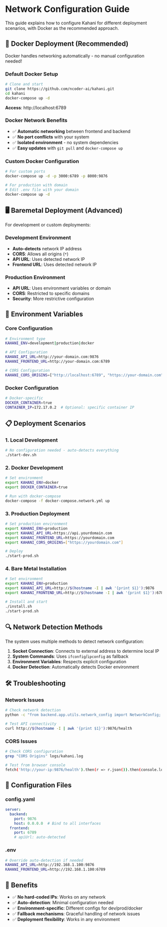# Network Configuration Guide

This guide explains how to configure Kahani for different deployment scenarios, with Docker as the recommended approach.

## 🐳 **Docker Deployment (Recommended)**

Docker handles networking automatically - no manual configuration needed!

### **Default Docker Setup**
```bash
# Clone and start
git clone https://github.com/ncoder-ai/kahani.git
cd kahani
docker-compose up -d
```

**Access**: http://localhost:6789

### **Docker Network Benefits**
- ✅ **Automatic networking** between frontend and backend
- ✅ **No port conflicts** with your system
- ✅ **Isolated environment** - no system dependencies
- ✅ **Easy updates** with `git pull` and `docker-compose up`

### **Custom Docker Configuration**
```bash
# For custom ports
docker-compose up -d -p 3000:6789 -p 8000:9876

# For production with domain
# Edit .env file with your domain
docker-compose up -d
```

## 🖥️ **Baremetal Deployment (Advanced)**

For development or custom deployments:

### **Development Environment**
- **Auto-detects** network IP address
- **CORS**: Allows all origins (`*`)
- **API URL**: Uses detected network IP
- **Frontend URL**: Uses detected network IP

### **Production Environment**
- **API URL**: Uses environment variables or domain
- **CORS**: Restricted to specific domains
- **Security**: More restrictive configuration

## 🔧 **Environment Variables**

### **Core Configuration**
```bash
# Environment type
KAHANI_ENV=development|production|docker

# API Configuration
KAHANI_API_URL=http://your-domain.com:9876
KAHANI_FRONTEND_URL=http://your-domain.com:6789

# CORS Configuration
KAHANI_CORS_ORIGINS=["http://localhost:6789", "https://your-domain.com"]
```

### **Docker Configuration**
```bash
# Docker-specific
DOCKER_CONTAINER=true
CONTAINER_IP=172.17.0.2  # Optional: specific container IP
```

## 📋 **Deployment Scenarios**

### **1. Local Development**
```bash
# No configuration needed - auto-detects everything
./start-dev.sh
```

### **2. Docker Development**
```bash
# Set environment
export KAHANI_ENV=docker
export DOCKER_CONTAINER=true

# Run with docker-compose
docker-compose -f docker-compose.network.yml up
```

### **3. Production Deployment**
```bash
# Set production environment
export KAHANI_ENV=production
export KAHANI_API_URL=https://api.yourdomain.com
export KAHANI_FRONTEND_URL=https://yourdomain.com
export KAHANI_CORS_ORIGINS=["https://yourdomain.com"]

# Deploy
./start-prod.sh
```

### **4. Bare Metal Installation**
```bash
# Set environment
export KAHANI_ENV=production
export KAHANI_API_URL=http://$(hostname -I | awk '{print $1}'):9876
export KAHANI_FRONTEND_URL=http://$(hostname -I | awk '{print $1}'):6789

# Install and start
./install.sh
./start-prod.sh
```

## 🔍 **Network Detection Methods**

The system uses multiple methods to detect network configuration:

1. **Socket Connection**: Connects to external address to determine local IP
2. **System Commands**: Uses `ifconfig`/`ipconfig` as fallback
3. **Environment Variables**: Respects explicit configuration
4. **Docker Detection**: Automatically detects Docker environment

## 🛠️ **Troubleshooting**

### **Network Issues**
```bash
# Check network detection
python -c "from backend.app.utils.network_config import NetworkConfig; print(NetworkConfig.get_deployment_config())"

# Test API connectivity
curl http://$(hostname -I | awk '{print $1}'):9876/health
```

### **CORS Issues**
```bash
# Check CORS configuration
grep "CORS Origins" logs/kahani.log

# Test from browser console
fetch('http://your-ip:9876/health').then(r => r.json()).then(console.log)
```

## 📝 **Configuration Files**

### **config.yaml**
```yaml
server:
  backend:
    port: 9876
    host: 0.0.0.0  # Bind to all interfaces
  frontend:
    port: 6789
    # apiUrl: auto-detected
```

### **.env**
```bash
# Override auto-detection if needed
KAHANI_API_URL=http://192.168.1.100:9876
KAHANI_FRONTEND_URL=http://192.168.1.100:6789
```

## 🎉 **Benefits**

- ✅ **No hard-coded IPs**: Works on any network
- ✅ **Auto-detection**: Minimal configuration needed
- ✅ **Environment-specific**: Different configs for dev/prod/docker
- ✅ **Fallback mechanisms**: Graceful handling of network issues
- ✅ **Deployment flexibility**: Works in any environment
